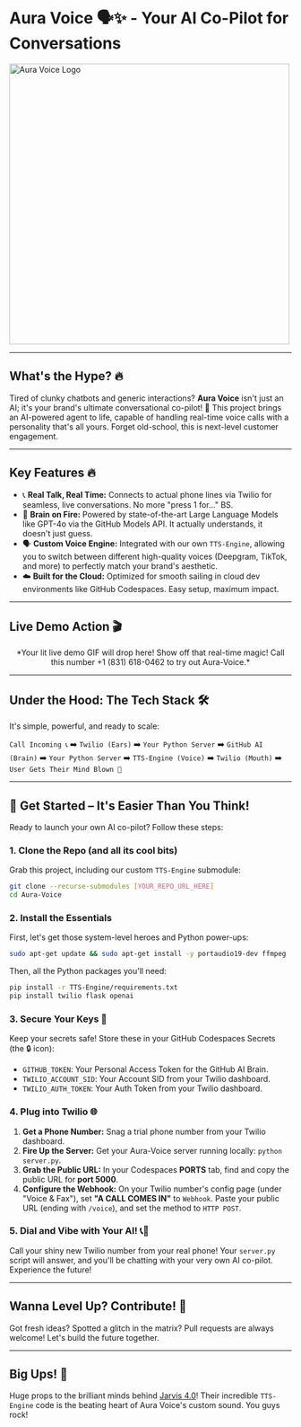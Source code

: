 <p align="center">
  <h1>Aura Voice 🗣️✨ - Your AI Co-Pilot for Conversations</h1>
  <a href="https://ibb.co/23drYP3g"><img src="https://i.ibb.co/b5XVRL5z/qwen-image-edit-Edit-the-existing-i.png" alt="Aura Voice Logo" width="500"></a>
</p>

---
## What's the Hype? 🔥

Tired of clunky chatbots and generic interactions? **Aura Voice** isn't just an AI; it's your brand's ultimate conversational co-pilot! 🚀 This project brings an AI-powered agent to life, capable of handling real-time voice calls with a personality that's all yours. Forget old-school, this is next-level customer engagement.

---
## Key Features 🔥

* 📞 **Real Talk, Real Time:** Connects to actual phone lines via Twilio for seamless, live conversations. No more "press 1 for..." BS.
* 🧠 **Brain on Fire:** Powered by state-of-the-art Large Language Models like GPT-4o via the GitHub Models API. It actually understands, it doesn't just guess.
* 🗣️ **Custom Voice Engine:** Integrated with our own `TTS-Engine`, allowing you to switch between different high-quality voices (Deepgram, TikTok, and more) to perfectly match your brand's aesthetic.
* ☁️ **Built for the Cloud:** Optimized for smooth sailing in cloud dev environments like GitHub Codespaces. Easy setup, maximum impact.

---
## Live Demo Action 🎬

<p align="center">
  *Your lit live demo GIF will drop here! Show off that real-time magic! Call this number +1 (831) 618-0462 to try out Aura-Voice.*
</p>

---
## Under the Hood: The Tech Stack 🛠️

It's simple, powerful, and ready to scale:

`Call Incoming 📞` ➡️ `Twilio (Ears)` ➡️ `Your Python Server` ➡️ `GitHub AI (Brain)` ➡️ `Your Python Server` ➡️ `TTS-Engine (Voice)` ➡️ `Twilio (Mouth)` ➡️ `User Gets Their Mind Blown 🤯`

---
## 🚀 Get Started – It's Easier Than You Think!

Ready to launch your own AI co-pilot? Follow these steps:

### 1. Clone the Repo (and all its cool bits)
Grab this project, including our custom `TTS-Engine` submodule:
```sh
git clone --recurse-submodules [YOUR_REPO_URL_HERE]
cd Aura-Voice
````

### 2\. Install the Essentials

First, let's get those system-level heroes and Python power-ups:

```sh
sudo apt-get update && sudo apt-get install -y portaudio19-dev ffmpeg
```

Then, all the Python packages you'll need:

```sh
pip install -r TTS-Engine/requirements.txt
pip install twilio flask openai
```

### 3\. Secure Your Keys 🔑

Keep your secrets safe\! Store these in your GitHub Codespaces Secrets (the 🔒 icon):

  * `GITHUB_TOKEN`: Your Personal Access Token for the GitHub AI Brain.
  * `TWILIO_ACCOUNT_SID`: Your Account SID from your Twilio dashboard.
  * `TWILIO_AUTH_TOKEN`: Your Auth Token from your Twilio dashboard.

### 4\. Plug into Twilio 🌐

1.  **Get a Phone Number:** Snag a trial phone number from your Twilio dashboard.
2.  **Fire Up the Server:** Get your Aura-Voice server running locally: `python server.py`.
3.  **Grab the Public URL:** In your Codespaces **PORTS** tab, find and copy the public URL for **port 5000**.
4.  **Configure the Webhook:** On your Twilio number's config page (under "Voice & Fax"), set **"A CALL COMES IN"** to `Webhook`. Paste your public URL (ending with `/voice`), and set the method to `HTTP POST`.

### 5\. Dial and Vibe with Your AI\! 📞👾

Call your shiny new Twilio number from your real phone\! Your `server.py` script will answer, and you'll be chatting with your very own AI co-pilot. Experience the future\!

-----

## Wanna Level Up? Contribute\! 🚀

Got fresh ideas? Spotted a glitch in the matrix? Pull requests are always welcome\! Let's build the future together.

-----

## Big Ups\! 🙏

Huge props to the brilliant minds behind [Jarvis 4.0](https://github.com/SreejanPersonal/Jarvis-4.0)\! Their incredible `TTS-Engine` code is the beating heart of Aura Voice's custom sound. You guys rock\!

```
```
